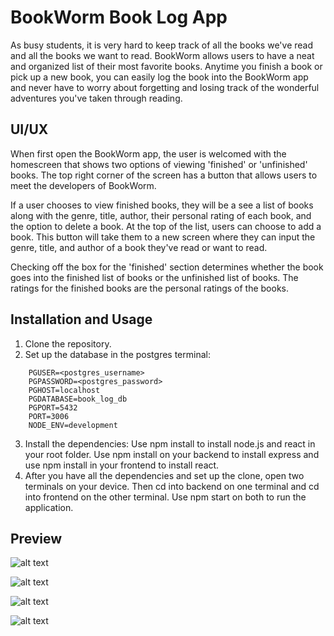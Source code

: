 # BookWorm Book Log App
As busy students, it is very hard to keep track of all the books we've read and all the books we want to read. BookWorm allows users to have a neat and organized list of their most favorite books. Anytime you finish a book or pick up a new book, you can easily log the book into the BookWorm app and never have to worry about forgetting and losing track of the wonderful adventures you've taken through reading.

## UI/UX
When first open the BookWorm app, the user is welcomed with the homescreen that shows two options of viewing 'finished' or 'unfinished' books. The top right corner of the screen has a button that allows users to meet the developers of BookWorm. 

If a user chooses to view finished books, they will be a see a list of books along with the genre, title, author, their personal rating of each book, and the option to delete a book. At the top of the list, users can choose to add a book. This button will take them to a new screen where they can input the genre, title, and author of a book they've read or want to read. 

Checking off the box for the 'finished' section determines whether the book goes into the finished list of books or the unfinished list of books. The ratings for the finished books are the personal ratings of the books.

## Installation and Usage
1. Clone the repository.
2. Set up the database in the postgres terminal:
```
    PGUSER=<postgres_username>
    PGPASSWORD=<postgres_password>
    PGHOST=localhost
    PGDATABASE=book_log_db
    PGPORT=5432
    PORT=3006
    NODE_ENV=development
```
3. Install the dependencies: Use npm install to install node.js and react in your root folder. Use npm install on your backend to install express and use npm install in your frontend to install react.
4. After you have all the dependencies and set up the clone, open two terminals on your device. Then cd into backend on one terminal and cd into frontend on the other terminal. Use npm start on both to run the application.

## Preview
![alt text](<frontend/src/assets/Screenshot 2025-06-12 at 5.40.59 PM.png>)

![alt text](<frontend/src/assets/Screenshot 2025-06-12 at 5.41.21 PM.png>)

![alt text](<frontend/src/assets/Screenshot 2025-06-12 at 5.41.36 PM.png>)

![alt text](<frontend/src/assets/Screenshot 2025-06-12 at 5.42.00 PM.png>)